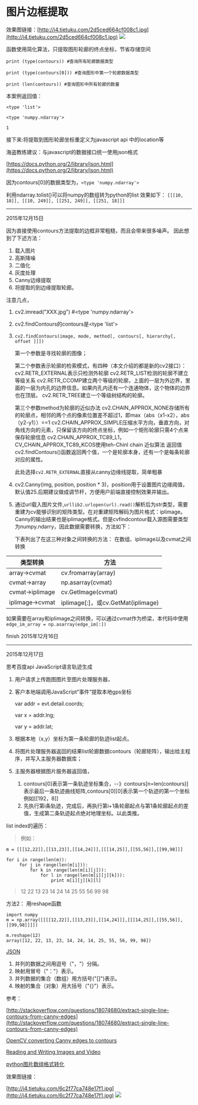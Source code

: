 # 图片边框提取

效果图链接：[http://i4.tietuku.com/2d5ced664cf008c1.jpg](http://i4.tietuku.com/2d5ced664cf008c1.jpg)
![](http://i4.tietuku.com/2d5ced664cf008c1.jpg)

函数使用简化算法，只提取图形轮廊的终点坐标，节省存储空间


    print (type(contours)) #查询所有轮廊数据类型

    print (type(contours[0])) #查询图形中第一个轮廊数据类型

    print (len(contours)) #查询图形中所有轮廊的数量


本案例返回值：

    <type 'list'>

    <type 'numpy.ndarray'>

    1


接下来:将提取到图形轮廊坐标重定义为javascript api 中的location等

海盗教练建议：与javascript的数据接口统一使用json格式

[https://docs.python.org/2/library/json.html](https://docs.python.org/2/library/json.html)

因为contours[0]的数据类型为，`<type 'numpy.ndarray'>`

利用ndarray.tolist()可以将numpy的数组转为python的list
效果如下：
`[[[10, 18]], [[10, 249]], [[251, 249]], [[251, 18]]]`




----------
2015年12月15日

因为直接使用contours方法提取的边框非常粗糙，而且会带来很多噪声。
因此想到了下述方法：

1. 载入图片
2. 高斯降噪
3. 二值化
3. 灰度处理
4. Canny边缘提取
5. 将提取的到边缘提取轮廊。

注意几点，

1. cv2.imread("XXX.jpg") #<type 'numpy.ndarray'>
2. cv2.findContours的contours是<type 'list'>
3. `cv2.findContours(image, mode, method[, contours[, hierarchy[, offset ]]])`

    第一个参数是寻找轮廓的图像；

    第二个参数表示轮廓的检索模式，有四种（本文介绍的都是新的cv2接口）：
        cv2.RETR_EXTERNAL表示只检测外轮廓
        cv2.RETR_LIST检测的轮廓不建立等级关系
        cv2.RETR_CCOMP建立两个等级的轮廓，上面的一层为外边界，里面的一层为内孔的边界信息。如果内孔内还有一个连通物体，这个物体的边界也在顶层。
        cv2.RETR_TREE建立一个等级树结构的轮廓。

    第三个参数method为轮廓的近似办法
        cv2.CHAIN_APPROX_NONE存储所有的轮廓点，相邻的两个点的像素位置差不超过1，即max（abs（x1-x2），abs（y2-y1））==1
        cv2.CHAIN_APPROX_SIMPLE压缩水平方向，垂直方向，对角线方向的元素，只保留该方向的终点坐标，例如一个矩形轮廓只需4个点来保存轮廓信息
        cv2.CHAIN_APPROX_TC89_L1，CV_CHAIN_APPROX_TC89_KCOS使用teh-Chinl chain 近似算法
    返回值
    cv2.findContours()函数返回两个值，一个是轮廓本身，还有一个是每条轮廓对应的属性。
	
	此处选择`cv2.RETR_EXTERNAL`直接从canny边缘线提取，简单粗暴

3. cv2.Canny(img, position, position * 3)，position用于设置图片边缘阈值，默认值25.后期建议做成调节杆，方便用户前端直接控制效果并输出。
4. 通过url载入图片文件,`urllib2.urlopen(url).read()`解析后为str类型，需要重建为cv能够识别的矩阵类型。在对重建矩阵解码为图片格式：iplimage。Canny的输出结果也是iplimage格式。但是cvfindcontour载入源图需要类型为numpy.ndarry，因此数据需要转换，方法如下：

	下表列出了在这三种对象之间转换的方法：
	在数组、iplimage以及cvmat之间转换

| 类型转换 | 方法 |
|--------|--------|
|    array→cvmat   |    cv.fromarray(array)     |
| cvmat→array |	np.asarray(cvmat) |
| cvmat→iplimage | cv.GetImage(cvmat) |
| iplimage→cvmat	|iplimage[:]，或cv.GetMat(iplimage) |

如果需要在array和iplimage之间转换，可以通过cvmat作为桥梁，本代码中使用`edge_im_array = np.asarray(edge_im[:])`

finish 2015年12月16日




******

2015年12月17日

思考百度api JavaScript语言轨迹生成

1. 用户请求上传跑图图片至图片处理服务器，
2. 客户本地端调用JavaScript“事件”提取本地gps坐标

	var addr = evt.detail.coords;

	var x = addr.lng;

	var y = addr.lat;
2. 根据本地（x,y）坐标为第一条轮廊的轨迹list起点。
3. 将图片处理服务器返回的结果list轮廊数据contours（轮廊矩阵），输出给主程序，并写入主服务器数据库；
4. 主服务器根据图片服务器返回值，
	1. contours[0]表示第一条轨迹坐标集合，--》contours[n=len(contours)]表示最后一条轨迹曲线矩阵,contours[0][0]表示第一个轨迹的第一个坐标例如[[192，8]]
	2. 先执行第i条轨迹，完成后，再执行第i+1条轮廊起点与第1条轮廊起点的差值，生成第二条轨迹起点绝对地理坐标。以此类推。


list index的遍历：
> 例如：

	m = [[[12,22]],[[13,23]],[[14,24]]],[[[14,25]],[[55,56]],[[99,98]]]
	 
	for i in range(len(m)):
		 for j in range(len(m[i])):
			 for k in range(len(m[i][j])):
				 for l in range(len(m[i][j][k])):
					 print m[i][j][k][l]
 
> 12
> 22
> 13
> 23
> 14
> 24
> 14
> 25
> 55
> 56
> 99
> 98


方法2：
 用reshape函数
 
	import numpy
	m = np.array([[[[12,22]],[[13,23]],[[14,24]]],[[[14,25]],[[55,56]],[[99,98]]]])

	m.reshape(12)
	array([12, 22, 13, 23, 14, 24, 14, 25, 55, 56, 99, 98])


[JSON](http://json.org/)

1. 并列的数据之间用逗号（"，"）分隔。
2. 映射用冒号（"："）表示。
3. 并列数据的集合（数组）用方括号("[]")表示。
4. 映射的集合（对象）用大括号（"{}"）表示。

	

参考：

[http://stackoverflow.com/questions/18074680/extract-single-line-contours-from-canny-edges](http://stackoverflow.com/questions/18074680/extract-single-line-contours-from-canny-edges)

[OpenCV converting Canny edges to contours](http://www.helpsforcoder.com/code/15751940-opencv-converting-canny-edges-to-contours.html)

[Reading and Writing Images and Video](http://i12.tietuku.com/3eccda985794c42b.jpg)

[python图片数组格式转化](http://blog.csdn.net/xueweuchen/article/details/38756075 "python图片数组格式转化")

效果图链接：

[http://i4.tietuku.com/6c2f77ca748e17f1.jpg](http://i4.tietuku.com/6c2f77ca748e17f1.jpg)
![](http://i12.tietuku.com/9d6280b185ba688b.jpg)

